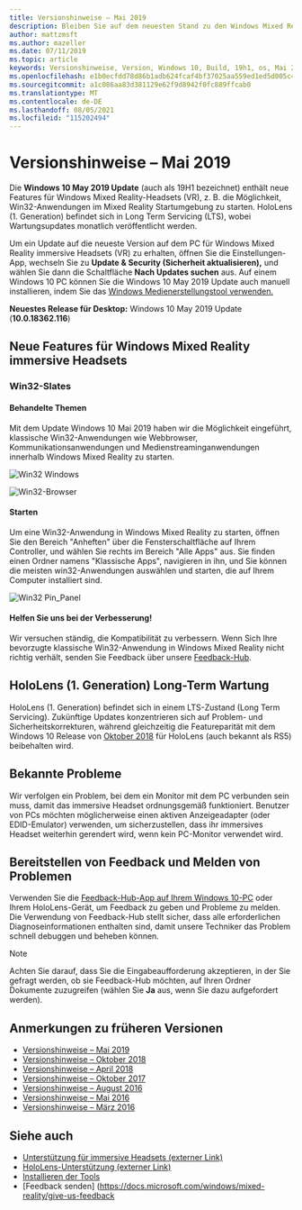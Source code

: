 ```yaml
---
title: Versionshinweise – Mai 2019
description: Bleiben Sie auf dem neuesten Stand zu den Windows Mixed Reality Versionshinweisen für das Update vom Windows 10. Mai 2019/19H1.
author: mattzmsft
ms.author: mazeller
ms.date: 07/11/2019
ms.topic: article
keywords: Versionshinweise, Version, Windows 10, Build, 19h1, os, Mai 2019
ms.openlocfilehash: e1b0ecfdd78d86b1adb624fcaf4bf37025aa559ed1ed5d005c40dc24f3a784b8
ms.sourcegitcommit: a1c086aa83d381129e62f9d8942f0fc889ffcab0
ms.translationtype: MT
ms.contentlocale: de-DE
ms.lasthandoff: 08/05/2021
ms.locfileid: "115202494"
---
```

# <a name="release-notes---may-2019"></a>Versionshinweise – Mai 2019

Die **Windows 10 May 2019 Update** (auch als 19H1 bezeichnet) enthält neue Features für Windows Mixed Reality-Headsets (VR), z. B. die Möglichkeit, Win32-Anwendungen im Mixed Reality Startumgebung zu starten. HoloLens (1. Generation) befindet sich in Long Term Servicing (LTS), wobei Wartungsupdates monatlich veröffentlicht werden.

Um ein Update auf die neueste Version auf dem PC für  Windows Mixed Reality immersive Headsets (VR) zu erhalten, öffnen Sie die Einstellungen-App, wechseln Sie zu **Update & Security (Sicherheit aktualisieren),** und wählen Sie dann die Schaltfläche **Nach Updates suchen** aus. Auf einem Windows 10 PC können Sie die Windows 10 May 2019 Update auch manuell installieren, indem Sie das [Windows Medienerstellungstool verwenden.](https://www.microsoft.com/software-download/windows10)

**Neuestes Release für Desktop:** Windows 10 May 2019 Update (**10.0.18362.116**)<br>

## <a name="new-features-for-windows-mixed-reality-immersive-headsets"></a>Neue Features für Windows Mixed Reality immersive Headsets

### <a name="win32-slates"></a>Win32-Slates

#### <a name="what-does-it-do"></a>Behandelte Themen 
Mit dem Update Windows 10 Mai 2019 haben wir die Möglichkeit eingeführt, klassische Win32-Anwendungen wie Webbrowser, Kommunikationsanwendungen und Medienstreaminganwendungen innerhalb Windows Mixed Reality zu starten. 

![Win32 Windows](images/mr-win32-slates-1.png)

![Win32-Browser](images/mr-win32-slates-2.png)

#### <a name="how-to-launch"></a>Starten
Um eine Win32-Anwendung in Windows Mixed Reality zu starten, öffnen Sie den Bereich "Anheften" über die Fensterschaltfläche auf Ihrem Controller, und wählen Sie rechts im Bereich "Alle Apps" aus.  Sie finden einen Ordner namens "Klassische Apps", navigieren in ihn, und Sie können die meisten win32-Anwendungen auswählen und starten, die auf Ihrem Computer installiert sind.

![Win32 Pin_Panel](images/mr-win32-slates-pinspanel.png)

#### <a name="help-us-improve"></a>Helfen Sie uns bei der Verbesserung!
Wir versuchen ständig, die Kompatibilität zu verbessern.  Wenn Sich Ihre bevorzugte klassische Win32-Anwendung in Windows Mixed Reality nicht richtig verhält, senden Sie Feedback über unsere [Feedback-Hub](https://support.microsoft.com//help/4021566/windows-10-send-feedback-to-microsoft-with-feedback-hub).

## <a name="hololens-1st-gen-long-term-servicing"></a>HoloLens (1. Generation) Long-Term Wartung

HoloLens (1. Generation) befindet sich in einem LTS-Zustand (Long Term Servicing). Zukünftige Updates konzentrieren sich auf Problem- und Sicherheitskorrekturen, während gleichzeitig die Featureparität mit dem Windows 10 Release von [Oktober 2018](release-notes-october-2018.md) für HoloLens (auch bekannt als RS5) beibehalten wird. 

## <a name="known-issues"></a>Bekannte Probleme

Wir verfolgen ein Problem, bei dem ein Monitor mit dem PC verbunden sein muss, damit das immersive Headset ordnungsgemäß funktioniert. Benutzer von PCs möchten möglicherweise einen aktiven Anzeigeadapter (oder EDID-Emulator) verwenden, um sicherzustellen, dass ihr immersives Headset weiterhin gerendert wird, wenn kein PC-Monitor verwendet wird. 

## <a name="provide-feedback-and-report-issues"></a>Bereitstellen von Feedback und Melden von Problemen

Verwenden Sie die [Feedback-Hub-App auf Ihrem Windows 10-PC](/windows/mixed-reality/give-us-feedback) oder Ihrem HoloLens-Gerät, um Feedback zu geben und Probleme zu melden. Die Verwendung von Feedback-Hub stellt sicher, dass alle erforderlichen Diagnoseinformationen enthalten sind, damit unsere Techniker das Problem schnell debuggen und beheben können.

>[!NOTE]
>Achten Sie darauf, dass Sie die Eingabeaufforderung akzeptieren, in der Sie gefragt werden, ob sie Feedback-Hub möchten, auf Ihren Ordner Dokumente zuzugreifen (wählen Sie **Ja** aus, wenn Sie dazu aufgefordert werden).

## <a name="prior-release-notes"></a>Anmerkungen zu früheren Versionen

* [Versionshinweise – Mai 2019](release-notes-may-2019.md)
* [Versionshinweise – Oktober 2018](release-notes-october-2018.md)
* [Versionshinweise – April 2018](release-notes-april-2018.md)
* [Versionshinweise – Oktober 2017](release-notes-october-2017.md)
* [Versionshinweise – August 2016](release-notes-august-2016.md)
* [Versionshinweise – Mai 2016](release-notes-may-2016.md)
* [Versionshinweise – März 2016](release-notes-march-2016.md)

## <a name="see-also"></a>Siehe auch
* [Unterstützung für immersive Headsets (externer Link)](./troubleshooting-windows-mixed-reality.md)
* [HoloLens-Unterstützung (externer Link)](https://support.microsoft.com/products/hololens)
* [Installieren der Tools](/windows/mixed-reality/develop/install-the-tools)
* [Feedback senden] (https://docs.microsoft.com/windows/mixed-reality/give-us-feedback
